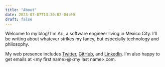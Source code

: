 ```yaml
---
title: "About"
date: 2023-07-07T13:30:02-04:00
draft: false
---
```


Welcome to my blog! I'm Ari, a software engineer living in Mexico City. I'll be writing about whatever strikes my fancy, but especially technology and philosophy.

My web presence includes [Twitter](https://twitter.com/AriZerner), [GitHub](https://github.com/ari-zerner), and [LinkedIn](https://www.linkedin.com/in/ari-zerner/). I'm also happy to get emails at \<my first name\>@\<my last name\>.com.
